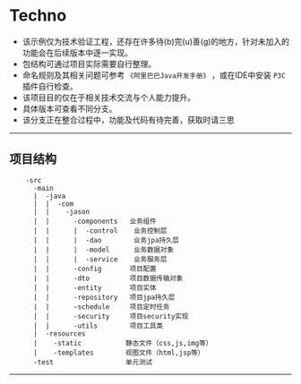 # Techno

- 该示例仅为技术验证工程，还存在许多待(b)完(u)善(g)的地方，针对未加入的功能会在后续版本中逐一实现。
- 包结构可通过项目实际需要自行整理。
- 命名规则及其相关问题可参考 `《阿里巴巴Java开发手册》` ，或在IDE中安装 `P3C` 插件自行检查。
- 该项目目的仅在于相关技术交流与个人能力提升。
- 具体版本可查看不同分支。
- 该分支正在整合过程中，功能及代码有待完善，获取时请三思
---

## 项目结构
```
    -src
      -main
      |  -java
      |  |  -com
      |  |    -jason
      |  |      -components   业务组件
      |  |      |  -control    业务控制层
      |  |      |  -dao        业务jpa持久层
      |  |      |  -model      业务数据对象
      |  |      |  -service    业务服务层
      |  |      -config       项目配置
      |  |      -dto          项目数据传输对象
      |  |      -entity       项目实体
      |  |      -repository   项目jpa持久层
      |  |      -schedule     项目定时任务
      |  |      -security     项目security实现
      |  |      -utils        项目工具类
      |  -resources
      |    -static           静态文件（css,js,img等）
      |    -templates        视图文件（html,jsp等）
      -test                  单元测试
```
---
